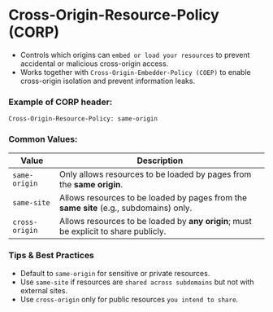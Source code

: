 # Cross-Origin-Resource-Policy (CORP)

- Controls which origins can `embed or load your resources` to prevent accidental or malicious cross-origin access.
- Works together with `Cross-Origin-Embedder-Policy (COEP)` to enable cross-origin isolation and prevent information leaks.
  
### Example of CORP header:

    Cross-Origin-Resource-Policy: same-origin

### Common Values:

| Value          | Description                                                                            |
| -------------- | -------------------------------------------------------------------------------------- |
| `same-origin`  | Only allows resources to be loaded by pages from the **same origin**.                  |
| `same-site`    | Allows resources to be loaded by pages from the **same site** (e.g., subdomains) only. |
| `cross-origin` | Allows resources to be loaded by **any origin**; must be explicit to share publicly.   |

### Tips & Best Practices

- Default to `same-origin` for sensitive or private resources.
- Use `same-site` if resources are `shared across subdomains` but not with external sites.
- Use `cross-origin` only for public resources `you intend to share`.
